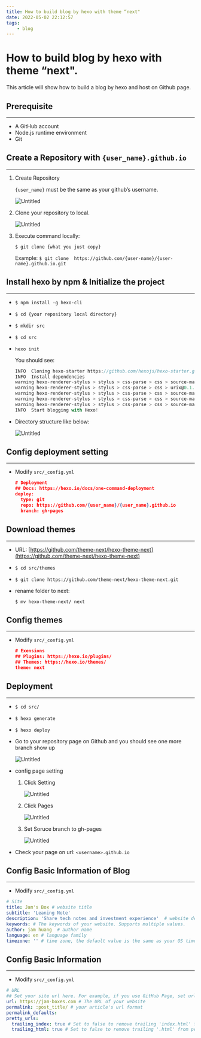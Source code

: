 ```yaml
---
title: How to build blog by hexo with theme “next"
date: 2022-05-02 22:12:57
tags: 
    - blog
---
```


# How to build blog by hexo with theme “next".

This article will show how to build a blog by hexo and host on Github page.

## Prerequisite

---

- A GitHub account
- Node.js runtime environment
- Git

<!--more-->

## Create a Repository with `{user_name}.github.io`

---

1. Create Repository
    
    `{user_name}` must be the same as your github’s username.
    
    ![Untitled](../images/001.How-to-build-blog-by-hexo-with-theme-next/Untitled.png)
    
2. Clone your repository to local.
    
    ![Untitled](../images/001.How-to-build-blog-by-hexo-with-theme-next/Untitled%201.png)
    
3. Execute command locally:
    
    `$ git clone {what you just copy}`
    
    Example:  `$ git clone  https://github.com/{user-name}/{user-name}.github.io.git`
    

## Install hexo by npm & Initialize the project

---

- `$ npm install -g hexo-cli`
- `$ cd {your repository local directory}`
- `$ mkdir src`
- `$ cd src`
- `hexo init`
    
    You should see:
    
    ```jsx
    INFO  Cloning hexo-starter https://github.com/hexojs/hexo-starter.git
    INFO  Install dependencies
    warning hexo-renderer-stylus > stylus > css-parse > css > source-map-resolve@0.5.3: See https://github.com/lydell/source-map-resolve#deprecated
    warning hexo-renderer-stylus > stylus > css-parse > css > urix@0.1.0: Please see https://github.com/lydell/urix#deprecated
    warning hexo-renderer-stylus > stylus > css-parse > css > source-map-resolve > urix@0.1.0: Please see https://github.com/lydell/urix#deprecated
    warning hexo-renderer-stylus > stylus > css-parse > css > source-map-resolve > resolve-url@0.2.1: https://github.com/lydell/resolve-url#deprecated
    warning hexo-renderer-stylus > stylus > css-parse > css > source-map-resolve > source-map-url@0.4.1: See https://github.com/lydell/source-map-url#deprecated
    INFO  Start blogging with Hexo!
    ```
    
- Directory structure like below:
    
    ![Untitled](../images/001.How-to-build-blog-by-hexo-with-theme-next/Untitled%202.png)
    

## Config deployment setting

---

- Modify  `src/_config.yml`
    
    ```json
    # Deployment
    ## Docs: https://hexo.io/docs/one-command-deployment
    deploy:
      type: git
      repo: https://github.com/{user_name}/{user_name}.github.io
      branch: gh-pages
    ```
    

## Download themes

---

- URL: [https://github.com/theme-next/hexo-theme-next](https://github.com/theme-next/hexo-theme-next)
- `$ cd src/themes`
- `$ git clone https://github.com/theme-next/hexo-theme-next.git`
- rename folder to next:
    
    `$ mv hexo-theme-next/ next`
    

## Config themes

---

- Modify  `src/_config.yml`
    
    ```json
    # Exensions
    ## Plugins: https://hexo.io/plugins/
    ## Themes: https://hexo.io/themes/
    theme: next
    ```
    

## Deployment

---

- `$ cd src/`
- `$ hexo generate`
- `$ hexo deploy`
- Go to your repository page on Github and you should see one more branch show up
    
    ![Untitled](../images/001.How-to-build-blog-by-hexo-with-theme-next/Untitled%203.png)
    
- config page setting
    1. Click Setting
        
        ![Untitled](../images/001.How-to-build-blog-by-hexo-with-theme-next/Untitled%204.png)
        
    2. Click Pages
        
        ![Untitled](../images/001.How-to-build-blog-by-hexo-with-theme-next/Untitled%205.png)
        
    3. Set Soruce branch to gh-pages
        
        ![Untitled](../images/001.How-to-build-blog-by-hexo-with-theme-next/Untitled%206.png)
        
- Check your page on url: `<username>.github.io`

## Config Basic Information of Blog

---

- Modify  `src/_config.yml`

```yaml
# Site
title: Jam's Box # website title
subtitle: 'Leaning Note'
description: 'Share tech notes and investment experience'  # website description
keywords: # The keywords of your website. Supports multiple values.
author: jam huang  # author name
language: en # language family
timezone: '' # time zone, the default value is the same as your OS time zone
```

## Config Basic Information

---

- Modify  `src/_config.yml`

```yaml
# URL
## Set your site url here. For example, if you use GitHub Page, set url as 'https://username.github.io/project'
url: https://jam-boxes.com # The URL of your website
permalink: :post_title/ # your article's url format
permalink_defaults:
pretty_urls:
  trailing_index: true # Set to false to remove trailing 'index.html' from permalinks
  trailing_html: true # Set to false to remove trailing '.html' from permalinks
```